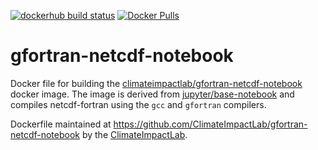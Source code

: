 [![dockerhub build status](https://img.shields.io/docker/build/climateimpactlab/gfortran-netcdf-notebook.svg)](https://hub.docker.com/r/climateimpactlab/gfortran-netcdf-notebook/) [![Docker Pulls](https://img.shields.io/docker/pulls/climateimpactlab/gfortran-netcdf-notebook.svg)](https://hub.docker.com/r/climateimpactlab/gfortran-netcdf-notebook/)

# gfortran-netcdf-notebook

Docker file for building the [climateimpactlab/gfortran-netcdf-notebook](https://hub.docker.com/r/climateimpactlab/gfortran-netcdf-notebook) docker image. The image is derived from [jupyter/base-notebook](https://github.com/jupyter/docker-stacks/tree/master/base-notebook) and compiles netcdf-fortran using the `gcc` and `gfortran` compilers.

Dockerfile maintained at https://github.com/ClimateImpactLab/gfortran-netcdf-notebook by the [ClimateImpactLab](http://impactlab.org).
